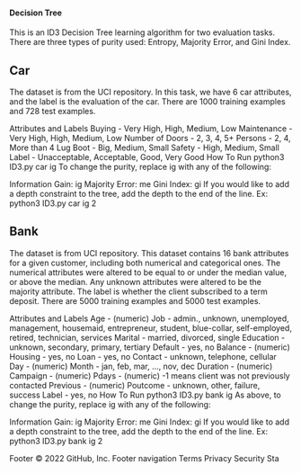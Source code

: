 #### Decision Tree
This is an ID3 Decision Tree learning algorithm for two evaluation tasks. There are three types of purity used: Entropy, Majority Error, and Gini Index.

## Car
The dataset is from the UCI repository. In this task, we have 6 car attributes, and the label is the evaluation of the car. There are 1000 training examples and 728 test examples.

Attributes and Labels
Buying - Very High, High, Medium, Low
Maintenance - Very High, High, Medium, Low
Number of Doors - 2, 3, 4, 5+
Persons - 2, 4, More than 4
Lug Boot - Big, Medium, Small
Safety - High, Medium, Small
Label - Unacceptable, Acceptable, Good, Very Good
How To Run
python3 ID3.py car ig
To change the purity, replace ig with any of the following:

Information Gain: ig
Majority Error: me
Gini Index: gi
If you would like to add a depth constraint to the tree, add the depth to the end of the line.
Ex: python3 ID3.py car ig 2

## Bank
The dataset is from UCI repository. This dataset contains 16 bank attributes for a given customer, including both numerical and categorical ones. The numerical attributes were altered to be equal to or under the median value, or above the median. Any unknown attributes were altered to be the majority attribute. The label is whether the client subscribed to a term deposit. There are 5000 training examples and 5000 test examples.

Attributes and Labels
Age - (numeric)
Job - admin., unknown, unemployed, management, housemaid, entrepreneur, student, blue-collar, self-employed, retired, technician, services
Marital - married, divorced, single
Education - unknown, secondary, primary, tertiary
Default - yes, no
Balance - (numeric)
Housing - yes, no
Loan - yes, no
Contact - unknown, telephone, cellular
Day - (numeric)
Month - jan, feb, mar, ..., nov, dec
Duration - (numeric)
Campaign - (numeric)
Pdays - (numeric) -1 means client was not previously contacted
Previous - (numeric)
Poutcome - unknown, other, failure, success
Label - yes, no
How To Run
python3 ID3.py bank ig
As above, to change the purity, replace ig with any of the following:

Information Gain: ig
Majority Error: me
Gini Index: gi
If you would like to add a depth constraint to the tree, add the depth to the end of the line.
Ex: python3 ID3.py bank ig 2

Footer
© 2022 GitHub, Inc.
Footer navigation
Terms
Privacy
Security
Sta
